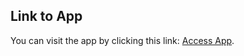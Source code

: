 ## Link to App

You can visit the app by clicking this link: [Access App](https://reluviaris-accordion-react.herokuapp.com/).
